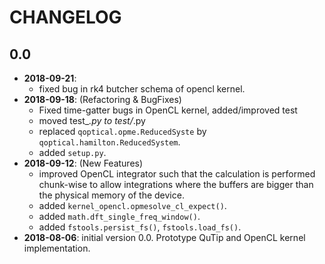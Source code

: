 # CHANGELOG

## 0.0
- **2018-09-21**:
    - fixed bug in rk4 butcher schema of opencl kernel.
- **2018-09-18**: (Refactoring & BugFixes)
    - Fixed time-gatter bugs in OpenCL kernel, added/improved test
    - moved test_*.py to test/*.py
    - replaced `qoptical.opme.ReducedSyste` by `qoptical.hamilton.ReducedSystem`.
    - added `setup.py`.
- **2018-09-12**: (New Features)
    - improved OpenCL integrator such that the calculation is performed chunk-wise
      to allow integrations where the buffers are bigger than the physical memory
      of the device.
    - added `kernel_opencl.opmesolve_cl_expect()`.
    - added `math.dft_single_freq_window()`.
    - added `fstools.persist_fs()`, `fstools.load_fs()`.
- **2018-08-06**: initial version 0.0. Prototype QuTip and OpenCL kernel implementation.
